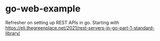 # go-web-example

Refresher on setting up REST APIs in go.
Starting with https://eli.thegreenplace.net/2021/rest-servers-in-go-part-1-standard-library/

